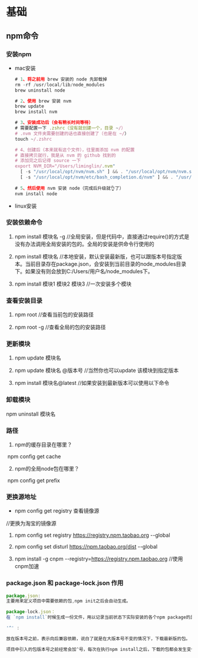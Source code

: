 # 基础

## npm命令

### 安装npm

+ mac安装

  ```javascript
  # 1、将之前用 brew 安装的 node 先卸载掉
  rm -rf /usr/local/lib/node_modules
  brew uninstall node
  
  # 2、使用 brew 安装 nvm
  brew update
  brew install nvm
  
  # 3、安装成功后（会有稍长时间等待）
  # 需要配置一下 .zshrc（没有就创建一个，目录 ~/）
  # .nvm 文件夹需要创建的话也直接创建了（也是在 ~/）
  touch ~/.zshrc
  
  # 4、创建后（本来就有这个文件），往里面添加 nvm 的配置
  # 直接拷贝就行，我是从 nvm 的 github 找到的
  # 添加完之后记得 source 一下
  export NVM_DIR="/Users/liminglin/.nvm"
    [ -s "/usr/local/opt/nvm/nvm.sh" ] && . "/usr/local/opt/nvm/nvm.sh"  # This loads nvm
    [ -s "/usr/local/opt/nvm/etc/bash_completion.d/nvm" ] && . "/usr/local/opt/nvm/etc/bash_completion.d/nvm"  # This loads nvm bash_completion
    
  # 5、然后使用 nvm 安装 node（完成后升级就👌了）
  nvm install node
  ```

+ linux安装

### 安装依赖命令

1. npm install 模块名 -g  //全局安装，但是代码中，直接通过require()的方式是没有办法调用全局安装的包的。全局的安装是供命令行使用的

2. npm install 模块名      //本地安装，默认安装最新版，也可以跟版本号指定版本。当前目录存在package.json，会安装到当前目录的node_modules目录下。如果没有则会放到C:/Users/用户名/node_modules下。

3. npm install 模块1 模块2 模块3   //一次安装多个模块

### 查看安装目录

1. npm root       //查看当前包的安装路径

2. npm root -g  //查看全局的包的安装路径

### 更新模块

1. npm update  模块名    

2. npm update 模块名 @版本号   //当然你也可以update 该模块到指定版本

3. npm install 模块名@latest        //如果安装到最新版本可以使用以下命令

### 卸载模块

npm uninstall 模块名  

### 路径

1. npm的缓存目录在哪里？

​      npm config get cache

2. npm的全局node包在哪里？

​      npm config get prefix

### 更换源地址

+ npm config get registry  查看镜像源

//更换为淘宝的镜像源

1. npm config set registry https://registry.npm.taobao.org --global

2. npm config set disturl https://npm.taobao.org/dist --global

3. npm install -g cnpm --registry=https://registry.npm.taobao.org     //使用cnpm加速

### package.json 和 package-lock.json 作用

```javascript
package.json:
主要用来定义项目中需要依赖的包,npm init之后会自动生成。

package-lock.json：
在 `npm install`时候生成一份文件，用以记录当前状态下实际安装的各个npm package的具体来源和版本号。

'^' :

放在版本号之前，表示向后兼容依赖，说白了就是在大版本号不变的情况下，下载最新版的包。

项目中引入的包版本号之前经常会加^号，每次在执行npm install之后，下载的包都会发生变化，为了系统的稳定性考虑，每次执行完npm install之后会对应生成package-lock文件，该文件记录了上一次安装的具体的版本号，相当于是提供了一个参考，在出现版本兼容性问题的时候，就可以参考这个文件来修改版本号即可。
```


